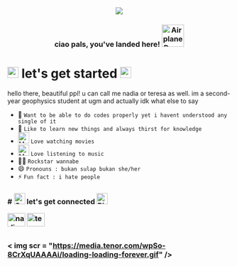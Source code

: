 <div align = center>

<img src= https://media.giphy.com/media/GTgq6SgnEKzdu/giphy.gif />

<br>
<div align = left>

<h3 align="center">ciao pals, you've landed here! <img src="https://raw.githubusercontent.com/Tarikul-Islam-Anik/Animated-Fluent-Emojis/master/Emojis/Travel%20and%20places/Airplane%20Departure.png" alt="Airplane Departure" width="50" height="50" /> </h3>


# <img src="https://raw.githubusercontent.com/Tarikul-Islam-Anik/Animated-Fluent-Emojis/master/Emojis/Objects/Chains.png" alt="Chains" width="25" height="25" />  let's get started <img src="https://raw.githubusercontent.com/Tarikul-Islam-Anik/Animated-Fluent-Emojis/master/Emojis/Symbols/Right%20Arrow%20Curving%20Down.png" alt="Right Arrow Curving Down" width="25" height="25" />
hello there, beautiful ppl! u can call me nadia or teresa as well. im a second-year geophysics student at ugm and actually idk what else to say
- 🔭 ```Want to be able to do codes properly yet i havent understood any single of it```
- 🌱 ```Like to learn new things and always thirst for knowledge```
-  <img src="https://raw.githubusercontent.com/Tarikul-Islam-Anik/Animated-Fluent-Emojis/master/Emojis/Objects/Movie%20Camera.png" alt="Movie Camera" width="25" height="25" /> ```Love watching movies```
- <img src="https://raw.githubusercontent.com/Tarikul-Islam-Anik/Animated-Fluent-Emojis/master/Emojis/Objects/Musical%20Notes.png" alt="Musical Notes" width="25" height="25" /> ```Love listening to music```
- 🤘🏻 ```Rockstar wannabe```
- 😄 ```Pronouns : bukan sulap bukan she/her```
- ⚡ ```Fun fact : i hate people```

<h3 align="left"> 
# <img src="https://raw.githubusercontent.com/Tarikul-Islam-Anik/Animated-Fluent-Emojis/master/Emojis/Objects/Chains.png" alt="Chains" width="25" height="25" />  let's get connected <img src="https://raw.githubusercontent.com/Tarikul-Islam-Anik/Animated-Fluent-Emojis/master/Emojis/Symbols/Right%20Arrow%20Curving%20Down.png" alt="Right Arrow Curving Down" width="25" height="25" />
<p align="left">
<a href="https://linkedin.com/in/nadia-maharaniii" target="blank"><img align="center" src="https://raw.githubusercontent.com/rahuldkjain/github-profile-readme-generator/master/src/images/icons/Social/linked-in-alt.svg" alt="nadia-maharaniii" height="30" width="40" /></a>
<a href="https://instagram.com/teressanm" target="blank"><img align="center" src="https://raw.githubusercontent.com/rahuldkjain/github-profile-readme-generator/master/src/images/icons/Social/instagram.svg" alt="teressanm" height="30" width="40" /></a>

[![<Gmail>](https://img.shields.io/badge/Gmail-4db8ff?style=for-the-badge&logo=Gmail&logoColor=white)](nadiamaharani@mail.ugm.ac.id)

< img scr = "https://media.tenor.com/wpSo-8CrXqUAAAAi/loading-loading-forever.gif" /> <br>
